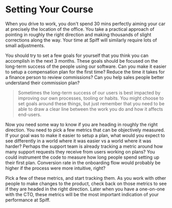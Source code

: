 # Setting Your Course

When you drive to work, you don't spend 30 mins perfectly aiming your car at precisely the location of the office.
You take a practical approach of pointing in roughly the right direction and making thousands of slight corrections along the way.
Your time at Spiff will similarly require lots of small adjustments.

You should try to set a few goals for yourself that you think you can accomplish in the next 3 months.
These goals should be focused on the long-term success of the people using our software.
Can you make it easier to setup a compensation plan for the first time?
Reduce the time it takes for a finance person to review commissions?
Can you help sales people better understand their commission plan?

> Sometimes the long-term success of our users is best impacted by improving our own processes, tooling or habits.
> You might choose to set goals around these things, but just remember that you need to be able to draw a clear line between the work you do and how it affects end-users.

Now you need some way to know if you are heading in roughly the right direction.
You need to pick a few metrics that can be objectively measured.
If your goal was to make it easier to setup a plan, what would you expect to see differently in a world where it was easier vs a world where it was harder?
Perhaps the support team is already tracking a metric around how many support requests they receive from users working on plans?
You could instrument the code to measure how long people spend setting up their first plan.
Conversion rate in the onboarding flow would probably be higher if the process were more intuitive, right?

Pick a few of these metrics, and start tracking them.
As you work with other people to make changes to the product, check back on those metrics to see if they are headed in the right direction.
Later when you have a one-on-one with the CTO, these metrics will be the most important indication of your performance at Spiff.
